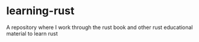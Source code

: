 # learning-rust

A repository where I work through the rust book and other rust educational material to learn rust
